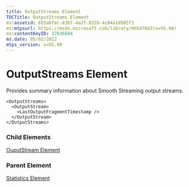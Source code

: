 ```yaml
---
title: OutputStreams Element
TOCTitle: OutputStreams Element
ms:assetid: 655a0fec-83bf-4a2f-8328-4c04a1d985f3
ms:mtpsurl: https://msdn.microsoft.com/library/Hh547043(v=VS.90)
ms:contentKeyID: 37836884
ms.date: 05/02/2012
mtps_version: v=VS.90
---
```


# OutputStreams Element

Provides summary information about Smooth Streaming output streams.

    <OutputStreams>
      <OutputStream>
        <LastOutputFragmentTimestamp />
      </OutputStream>
    </OutputStreams>

### Child Elements

[OuputStream Element](ouputstream-element.md)


### Parent Element

[Statistics Element](statistics-element.md)


